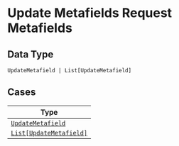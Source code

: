 
# Update Metafields Request Metafields

## Data Type

`UpdateMetafield | List[UpdateMetafield]`

## Cases

| Type |
|  --- |
| [`UpdateMetafield`](../../../doc/models/update-metafield.md) |
| [`List[UpdateMetafield]`](../../../doc/models/update-metafield.md) |

